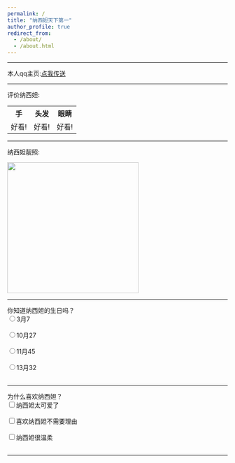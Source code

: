 ```yaml
---
permalink: /
title: "纳西妲天下第一"
author_profile: true
redirect_from: 
  - /about/
  - /about.html
---
```

<link rel="stylesheet" href="/assets/css/style.css">
<hr>
<p>本人qq主页:<a 
href ="https://qm.qq.com/q/QEjb2t4e6A"
targer ="_blank">点我传送
</a></p>
<hr>
<p>评价纳西妲:</p>
<table>   
    <tr>
        <th>手</th>
        <th>头发</th>
        <th>眼睛</th>
    </tr>
    <tr>
        <td>好看!</td>
        <td>好看!</td>
        <td>好看!</td>
    </tr>
</table>
<hr>
<p>纳西妲靓照:</p>
<img src="https://i.postimg.cc/Y9v6kLK9/nxd.png"
height ="300">
<hr>
<form>
    <label>你知道纳西妲的生日吗？</label><br>
    <input type="radio" name="one">3月7<br><br>
    <input type="radio" name="one">10月27<br><br>
    <input type="radio" name="one">11月45<br><br>
    <input type="radio" name="one">13月32<br><br>
</form>
<hr>
<form>
  <label>为什么喜欢纳西妲？</label><br>
  <input type="checkbox" name="cause">纳西妲太可爱了<br><br>
  <input type="checkbox" name="cause">喜欢纳西妲不需要理由<br><br>
  <input type="checkbox" name="cause">纳西妲很温柔<br><br>
</form>
<hr>
